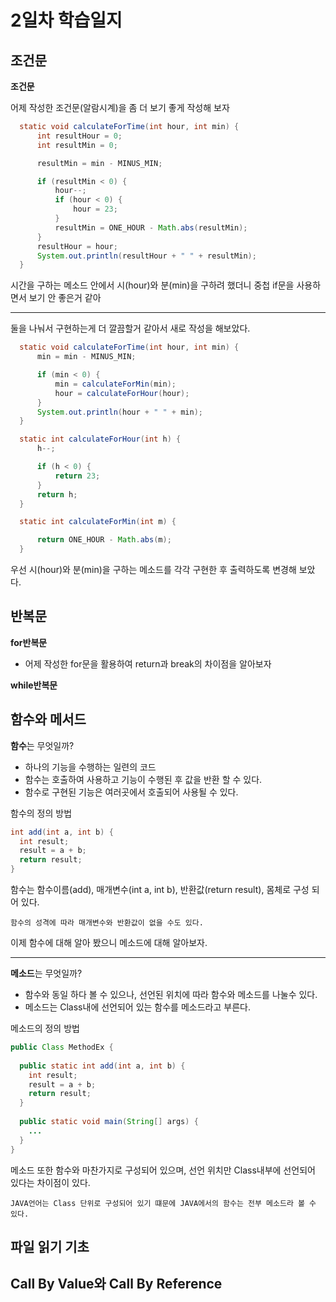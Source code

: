 # 2일차 학습일지
## 조건문

**조건문**

어제 작성한 조건문(알람시계)을 좀 더 보기 좋게 작성해 보자
```java
  static void calculateForTime(int hour, int min) {
      int resultHour = 0;
      int resultMin = 0;

      resultMin = min - MINUS_MIN;

      if (resultMin < 0) {
          hour--;
          if (hour < 0) {
              hour = 23;
          }
          resultMin = ONE_HOUR - Math.abs(resultMin);
      }
      resultHour = hour;
      System.out.println(resultHour + " " + resultMin);
  }
```
시간을 구하는 메소드 안에서 시(hour)와 분(min)을 구하려 했더니 중첩 if문을 사용하면서 보기 안 좋은거 같아

----------

둘을 나눠서 구현하는게 더 깔끔할거 같아서 새로 작성을 해보았다.

```java
  static void calculateForTime(int hour, int min) {
      min = min - MINUS_MIN;

      if (min < 0) {
          min = calculateForMin(min);
          hour = calculateForHour(hour);
      }
      System.out.println(hour + " " + min);
  }

  static int calculateForHour(int h) {
      h--;

      if (h < 0) {
          return 23;
      }
      return h;
  }

  static int calculateForMin(int m) {

      return ONE_HOUR - Math.abs(m);
  }
```
우선 시(hour)와 분(min)을 구하는 메소드를 각각 구현한 후 출력하도록 변경해 보았다.

## 반복문
**for반복문**

  - 어제 작성한 for문을 활용하여 return과 break의 차이점을 알아보자

**while반복문**

## 함수와 메서드

**함수**는 무엇일까?

  - 하나의 기능을 수행하는 일련의 코드
  - 함수는 호출하여 사용하고 기능이 수행된 후 값을 반환 할 수 있다.
  - 함수로 구현된 기능은 여러곳에서 호출되어 사용될 수 있다.

함수의 정의 방법
```java
int add(int a, int b) {
  int result;
  result = a + b;
  return result;
}
```

함수는 함수이름(add), 매개변수(int a, int b), 반환값(return result), 몸체로 구성 되어 있다.

`함수의 성격에 따라 매개변수와 반환값이 없을 수도 있다.`

이제 함수에 대해 알아 봤으니 메소드에 대해 알아보자.

--------

**메소드**는 무엇일까?

  - 함수와 동일 하다 볼 수 있으나, 선언된 위치에 따라 함수와 메소드를 나눌수 있다.
  - 메소드는 Class내에 선언되어 있는 함수를 메소드라고 부른다.

메소드의 정의 방법
```java
public Class MethodEx {
  
  public static int add(int a, int b) {
    int result;
    result = a + b;
    return result;
  }
  
  public static void main(String[] args) {
    ...
  }
}
```

메소드 또한 함수와 마찬가지로 구성되어 있으며, 선언 위치만 Class내부에 선언되어 있다는 차이점이 있다.

`JAVA언어는 Class 단위로 구성되어 있기 떄문에 JAVA에서의 함수는 전부 메소드라 볼 수 있다.`

## 파일 읽기 기초
## Call By Value와 Call By Reference
